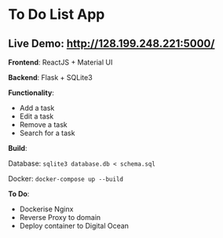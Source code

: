 # To Do List App

## Live Demo: http://128.199.248.221:5000/

**Frontend**: ReactJS + Material UI

**Backend**: Flask + SQLite3

**Functionality**:

* Add a task
* Edit a task
* Remove a task
* Search for a task

**Build**:

Database: ```sqlite3 database.db < schema.sql```

Docker: ```docker-compose up --build```

**To Do**:
* Dockerise Nginx
* Reverse Proxy to domain
* Deploy container to Digital Ocean
